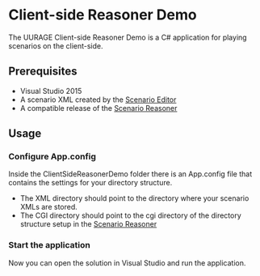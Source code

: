 # Client-side Reasoner Demo

The UURAGE Client-side Reasoner Demo is a C# application for playing scenarios on the client-side.

## Prerequisites

* Visual Studio 2015
* A scenario XML created by the [Scenario Editor](https://github.com/UURAGE/ScenarioEditor)
* A compatible release of the [Scenario Reasoner](https://github.com/UURAGE/ScenarioReasoner)

## Usage

### Configure App.config

Inside the ClientSideReasonerDemo folder there is an App.config file that contains the settings for your directory structure.

* The XML directory should point to the directory where your scenario XMLs are stored.
* The CGI directory should point to the cgi directory of the directory structure setup in the [Scenario Reasoner](https://github.com/UURAGE/ScenarioReasoner)

### Start the application

Now you can open the solution in Visual Studio and run the application.
